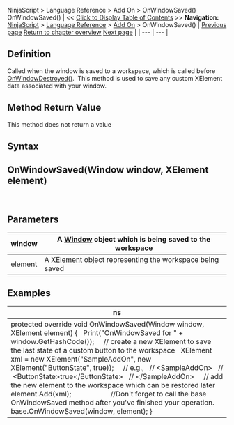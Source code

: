 ﻿
NinjaScript \> Language Reference \> Add On \> OnWindowSaved()
OnWindowSaved()
| \<\< [Click to Display Table of Contents](onwindowsaved.md) \>\> **Navigation:**     [NinjaScript](ninjascript.md) \> [Language Reference](language_reference_wip.md) \> [Add On](add_on.md) \> OnWindowSaved() | [Previous page](onwindowrestored.md) [Return to chapter overview](add_on.md) [Next page](startatmstrategy.md) |
| --- | --- |
## Definition
Called when the window is saved to a workspace, which is called before [OnWindowDestroyed()](onwindowdestroyed.md).  This method is used to save any custom XElement data associated with your window.
## 
## Method Return Value
This method does not return a value
## 
## Syntax
## OnWindowSaved(Window window, XElement element)
 
## Parameters
| window | A [Window](https://msdn.microsoft.com/en-us/library/system.windows.window(v=vs.110).aspx) object which is being saved to the workspace |
| --- | --- |
| element | A [XElement](https://msdn.microsoft.com/en-us/library/system.xml.linq.xelement(v=vs.110).aspx) object representing the workspace being saved |

## 
## 
## Examples
| ns |
| --- |
| protected override void OnWindowSaved(Window window, XElement element) {    Print("OnWindowSaved for " \+ window.GetHashCode());       // create a new XElement to save the last state of a custom button to the workspace    XElement xml \= new XElement("SampleAddOn", new XElement("ButtonState", true));      // e.g.,    // \<SampleAddOn\>    //  \<ButtonState\>true\</ButtonState\>    // \</SampleAddOn\>      // add the new element to the workspace which can be restored later    element.Add(xml);                      //Don't forget to call the base OnWindowSaved method after you've finished your operation.    base.OnWindowSaved(window, element); } |
